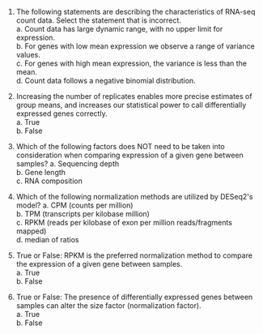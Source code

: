 1. The following statements are describing the characteristics of RNA-seq count data. Select the statement that is incorrect.   
  a. Count data has large dynamic range, with no upper limit for expression.  
  b. For genes with low mean expression we observe a range of variance values.  
  c. For genes with high mean expression, the variance is less than the mean.  
  d. Count data follows a negative binomial distribution.

2. Increasing the number of replicates enables more precise estimates of group means, and increases our statistical power to call differentially expressed genes correctly.  
  a. True  
  b. False
   
3. Which of the following factors does NOT need to be taken into consideration when comparing expression of a given gene between samples? 
  a. Sequencing depth  
  b. Gene length  
  c. RNA composition

4. Which of the following normalization methods are utilized by DESeq2's model?
  a. CPM (counts per million)  
  b. TPM (transcripts per kilobase million)  
  c. RPKM (reads per kilobase of exon per million reads/fragments mapped)  
  d. median of ratios
  
5. True or False: RPKM is the preferred normalization method to compare the expression of a given gene between samples.  
  a. True  
  b. False

6. True or False: The presence of differentially expressed genes between samples can alter the size factor (normalization factor).   
  a. True  
  b. False
  

